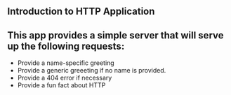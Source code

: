 ## Introduction to HTTP Application

## This app provides a simple server that will serve up the following requests: 

* Provide a name-specific greeting
* Provide a generic greeeting if no name is provided.
* Provide a 404 error if necessary
* Provide a fun fact about HTTP